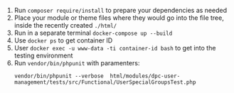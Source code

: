 1. Run `composer require/install` to prepare your dependencies as needed
2. Place your module or theme files where they would go into the file tree,
   inside the recently created `./html/`
3. Run in a separate terminal `docker-compose up --build`
4. Use `docker ps` to get container ID
5. User `docker exec -u www-data -ti container-id bash` to get into the testing
   environment
6. Run `vendor/bin/phpunit` with paramenters:
   ```
   vendor/bin/phpunit --verbose  html/modules/dpc-user-management/tests/src/Functional/UserSpecialGroupsTest.php
   ```
